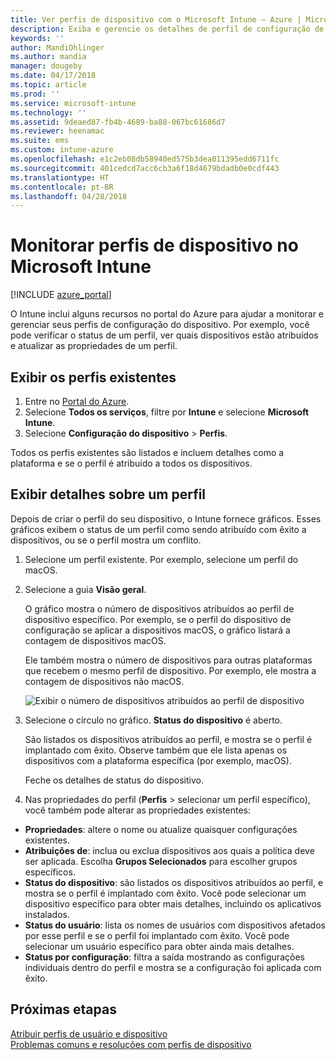 ```yaml
---
title: Ver perfis de dispositivo com o Microsoft Intune – Azure | Microsoft Docs
description: Exiba e gerencie os detalhes de perfil de configuração de dispositivo no Microsoft Intune e veja um gráfico do número de dispositivos atribuídos a um perfil e quais dispositivos têm perfis atribuídos ou implantados.
keywords: ''
author: MandiOhlinger
ms.author: mandia
manager: dougeby
ms.date: 04/17/2018
ms.topic: article
ms.prod: ''
ms.service: microsoft-intune
ms.technology: ''
ms.assetid: 9deaed87-fb4b-4689-ba88-067bc61686d7
ms.reviewer: heenamac
ms.suite: ems
ms.custom: intune-azure
ms.openlocfilehash: e1c2eb08db58940ed575b3dea011395edd6711fc
ms.sourcegitcommit: 401cedcd7acc6cb3a6f18d4679bdadb0e0cdf443
ms.translationtype: HT
ms.contentlocale: pt-BR
ms.lasthandoff: 04/28/2018
---
```

# <a name="monitor-device-profiles-in-microsoft-intune"></a>Monitorar perfis de dispositivo no Microsoft Intune

[!INCLUDE [azure_portal](./includes/azure_portal.md)]

O Intune inclui alguns recursos no portal do Azure para ajudar a monitorar e gerenciar seus perfis de configuração do dispositivo. Por exemplo, você pode verificar o status de um perfil, ver quais dispositivos estão atribuídos e atualizar as propriedades de um perfil.

## <a name="view-existing-profiles"></a>Exibir os perfis existentes

1. Entre no [Portal do Azure](https://portal.azure.com).
2. Selecione **Todos os serviços**, filtre por **Intune** e selecione **Microsoft Intune**.
3. Selecione **Configuração do dispositivo** > **Perfis**.

Todos os perfis existentes são listados e incluem detalhes como a plataforma e se o perfil é atribuído a todos os dispositivos.

## <a name="view-details-on-a-profile"></a>Exibir detalhes sobre um perfil

Depois de criar o perfil do seu dispositivo, o Intune fornece gráficos. Esses gráficos exibem o status de um perfil como sendo atribuído com êxito a dispositivos, ou se o perfil mostra um conflito.

1. Selecione um perfil existente. Por exemplo, selecione um perfil do macOS.
2. Selecione a guia **Visão geral**.

    O gráfico mostra o número de dispositivos atribuídos ao perfil de dispositivo específico. Por exemplo, se o perfil do dispositivo de configuração se aplicar a dispositivos macOS, o gráfico listará a contagem de dispositivos macOS.

    Ele também mostra o número de dispositivos para outras plataformas que recebem o mesmo perfil de dispositivo. Por exemplo, ele mostra a contagem de dispositivos não macOS.

    ![Exibir o número de dispositivos atribuídos ao perfil de dispositivo](./media/device-configuration-profile-graphical-chart.png)

3. Selecione o círculo no gráfico. **Status do dispositivo** é aberto.

    São listados os dispositivos atribuídos ao perfil, e mostra se o perfil é implantado com êxito. Observe também que ele lista apenas os dispositivos com a plataforma específica (por exemplo, macOS).

    Feche os detalhes de status do dispositivo.

4. Nas propriedades do perfil (**Perfis** > selecionar um perfil específico), você também pode alterar as propriedades existentes:
  - **Propriedades**: altere o nome ou atualize quaisquer configurações existentes.
  - **Atribuições de**: inclua ou exclua dispositivos aos quais a política deve ser aplicada. Escolha **Grupos Selecionados** para escolher grupos específicos.
  - **Status do dispositivo**: são listados os dispositivos atribuídos ao perfil, e mostra se o perfil é implantado com êxito. Você pode selecionar um dispositivo específico para obter mais detalhes, incluindo os aplicativos instalados.
  - **Status do usuário**: lista os nomes de usuários com dispositivos afetados por esse perfil e se o perfil foi implantado com êxito. Você pode selecionar um usuário específico para obter ainda mais detalhes.
  - **Status por configuração**: filtra a saída mostrando as configurações individuais dentro do perfil e mostra se a configuração foi aplicada com êxito.

## <a name="next-steps"></a>Próximas etapas
[Atribuir perfis de usuário e dispositivo](device-profile-assign.md)  
[Problemas comuns e resoluções com perfis de dispositivo](device-profile-troubleshoot.md)